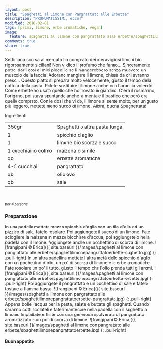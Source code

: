 ```yaml
---
layout: post
title: "Spaghetti al Limone con Pangrattato alle Erbette"
description: "PROFUMATISSIMI, ecco!"
modified: 2016-02-01
tags: [primi, limone, erbe aromatiche, vegan]
image:
  feature: spaghetti al limone con pangrattato alle erbette/spaghettilimonepangrattatoerbette-header.jpg
comments: true
share: true
---
```


Settimana scorsa al mercato ho comprato dei meravigliosi limoni bio rigorosamente siciliani! Non vi dico il profumo che fanno... Sinceramente potrei darli così ai miei piccoli e se li mangerebbero senza muovere un muscolo della faccia! Adorano mangiare il limone, chissà da chi avranno preso... Questo piatto si prepara molto velocemente, giusto il tempo della cottura della pasta. Potete sostituire il limone anche con l'arancia volendo. Come erbette ho usato quello che ho trovato in giardino. C'era il rosmarino, l'origano, poi stava spuntando anche la menta e il basilico che però era quello comprato. Con le dosi che vi do, il limone si sente molto, per un gusto più leggero, mettete meno succo di limone. Allora, buona Spaghettata!


<div class="ingredients">
  <div class="ingredients-title">Ingredienti</div>
  <table>
    <tbody>
      </tr>
      <tr>
        <td>350gr</td>
        <td>Spaghetti o altra pasta lunga</td>
      </tr>
      <tr>
        <td>1</td>
        <td>spicchio d'aglio</td>
      </tr>
      <tr>
        <td>1</td>
        <td>limone bio scorza e succo</td>
      </tr>
      <tr>
        <td>1 cucchiaino colmo</td>
        <td>maizena o simile</td>
      </tr>
      <tr>
        <td>qb</td>
        <td>erbette aromatiche</td>
      </tr>
      <tr>
        <td>4-5 cucchiai</td>
        <td>pangrattato</td>
      </tr>
      <tr>
        <td>qb</td>
        <td>olio evo</td>
      </tr>
      <tr>
        <td>qb</td>
        <td>sale</td>  
      </tr>
    </tbody>
  </table>
  <br></br>
  <i class="pull-right" style="font-size: 80%;">per 4 persone</i>
</div>


<h3>
  <font color="grey">
    <i class="icon-cogs"></i>
  </font> Preparazione
</h3>

In una padella mettete mezzo spicchio d'aglio con un filo d'olio ed un pizzico di sale, fatelo rosolare. Poi aggiungete il succo di un limone. Fate sciogliere la maizena in mezzo bicchiere d'acqua, poi aggiungetelo nella padella con il limone. Aggiungete anche un pochettino di scorza di limone.
![frangipani © Erica]({{ site.baseurl }}/images/spaghetti al limone con pangrattato alle erbette/spaghettilimonepangrattatoerbette-sughetto.jpg)
{: .pull-right}
In un'altra padellina mettete l'altra metà dello spicchio d'aglio con un pochettino d'olio, un po' di scorza di limone e le erbe aromatiche. Fate rosolare un po' il tutto, giusto il tempo che l'olio prenda tutti gli aromi. 
![frangipani © Erica]({{ site.baseurl }}/images/spaghetti al limone con pangrattato alle erbette/spaghettilimonepangrattatoerbette-erbette.jpg)
{: .pull-right}
Poi aggiungete il pangrattato e un pochettino di sale e fatelo tostare a fiamma bassa. 
![frangipani © Erica]({{ site.baseurl }}/images/spaghetti al limone con pangrattato alle erbette/spaghettilimonepangrattatoerbette-pangrattato.jpg)
{: .pull-right}
Appena bolle l'acqua per la pasta, salate e buttate gli spaghetti. Quando saranno cotti scolateli e fateli mantecare nella padella con il sughetto al limone. Impiattate e finite con una generosa spolverata di pangrattato aromatizzato e un po' di scorza di limone.
![frangipani © Erica]({{ site.baseurl }}/images/spaghetti al limone con pangrattato alle erbette/spaghettilimonepangrattatoerbette.jpg)
{: .pull-right}

<h4>Buon appetito
  <font color="red">
    <i class="icon-smile"></i>
  </font>
</h4>
